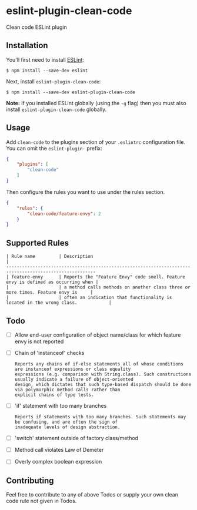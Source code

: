 # eslint-plugin-clean-code

Clean code ESLint plugin

## Installation

You'll first need to install [ESLint](http://eslint.org):

```
$ npm install --save-dev eslint 
```

Next, install `eslint-plugin-clean-code`:

```
$ npm install --save-dev eslint-plugin-clean-code
```

**Note:** If you installed ESLint globally (using the `-g` flag) then you must also install `eslint-plugin-clean-code` globally.

## Usage

Add `clean-code` to the plugins section of your `.eslintrc` configuration file. You can omit the `eslint-plugin-` prefix:

```json
{
    "plugins": [
        "clean-code"
    ]
}
```


Then configure the rules you want to use under the rules section.

```json
{
    "rules": {
        "clean-code/feature-envy": 2
    }
}
```

## Supported Rules

    | Rule name         | Description                                                                      |
    --------------------------------------------------------------------------------------------------------
    | feature-envy      | Reports the "Feature Envy" code smell. Feature envy is defined as occurring when |
    |                   | a method calls methods on another class three or more times. Feature envy is     |
    |                   | often an indication that functionality is located in the wrong class.            |
    
    
## Todo
- [ ] Allow end-user configuration of object name/class for which feature envy is not reported 

- [ ] Chain of 'instanceof' checks
        
      Reports any chains of if-else statements all of whose conditions are instanceof expressions or class equality
      expressions (e.g. comparison with String.class). Such constructions usually indicate a failure of object-oriented
      design, which dictates that such type-based dispatch should be done via polymorphic method calls rather than 
      explicit chains of type tests. 

- [ ] 'if' statement with too many branches
      
      Reports if statements with too many branches. Such statements may be confusing, and are often the sign of 
      inadequate levels of design abstraction.
      
- [ ] 'switch' statement outside of factory class/method

- [ ] Method call violates Law of Demeter

- [ ] Overly complex boolean expression  

## Contributing

Feel free to contribute to any of above Todos or supply your own clean code rule not given in Todos.



